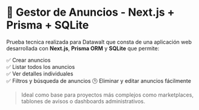 # 🧠 Gestor de Anuncios - Next.js + Prisma + SQLite

Prueba tecnica realizada para Datawalt que consta de una aplicación web desarrollada con **Next.js**, **Prisma ORM** y **SQLite** que permite:

✅ Crear anuncios  
✅ Listar todos los anuncios  
✅ Ver detalles individuales  
✅ Filtros y búsqueda de anuncios
🕒 Eliminar y editar anuncios fácilmente

> Ideal como base para proyectos más complejos como marketplaces, tablones de avisos o dashboards administrativos.
